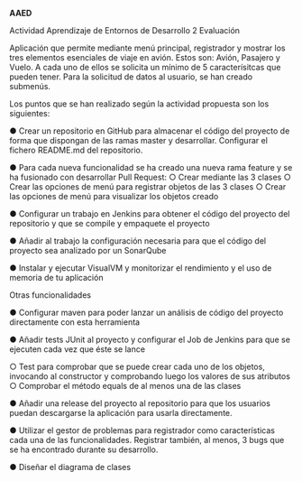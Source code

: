 **AAED**

Actividad Aprendizaje de Entornos de Desarrollo 2 Evaluación

Aplicación que permite mediante menú principal, registrador y mostrar los tres elementos esenciales de viaje en avión. Estos son: Avión, Pasajero y Vuelo. A cada uno de ellos se solicita un mínimo de 5 caracterísitcas que pueden tener. Para la solicitud de datos al usuario, se han creado submenús.

Los puntos que se han realizado según la actividad propuesta son los siguientes:

● Crear un repositorio en GitHub para almacenar el código del proyecto de forma que dispongan de las ramas master y desarrollar. Configurar el fichero README.md del repositorio.

● Para cada nueva funcionalidad se ha creado una nueva rama feature y se ha fusionado con desarrollar Pull Request: ○ Crear mediante las 3 clases ○ Crear las opciones de menú para registrar objetos de las 3 clases ○ Crear las opciones de menú para visualizar los objetos creado

● Configurar un trabajo en Jenkins para obtener el código del proyecto del repositorio y que se compile y empaquete el proyecto

● Añadir al trabajo la configuración necesaria para que el código del proyecto sea analizado por un SonarQube

● Instalar y ejecutar VisualVM y monitorizar el rendimiento y el uso de memoria de tu aplicación

Otras funcionalidades

● Configurar maven para poder lanzar un análisis de código del proyecto directamente con esta herramienta

● Añadir tests JUnit al proyecto y configurar el Job de Jenkins para que se ejecuten cada vez que éste se lance

  ○ Test para comprobar que se puede crear cada uno de los objetos, invocando
    al constructor y comprobando luego los valores de sus atributos
  ○ Comprobar el método equals de al menos una de las clases

● Añadir una release del proyecto al repositorio para que los usuarios puedan descargarse la aplicación para usarla directamente.

● Utilizar el gestor de problemas para registrador como características cada una de las funcionalidades. Registrar también, al menos, 3 bugs que se ha encontrado durante su desarrollo.

● Diseñar el diagrama de clases


